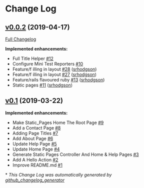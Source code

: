 # Change Log

## [v0.0.2](https://github.com/srhodgson/sample_app/tree/v0.0.2) (2019-04-17)
[Full Changelog](https://github.com/srhodgson/sample_app/compare/v0.1...v0.0.2)

**Implemented enhancements:**

- Full Title Helper [\#12](https://github.com/srhodgson/sample_app/issues/12)
- Configure Mini Test Reporters [\#10](https://github.com/srhodgson/sample_app/issues/10)
- Feature/f illing in layout [\#28](https://github.com/srhodgson/sample_app/pull/28) ([srhodgson](https://github.com/srhodgson))
- Feature/f illing in layout [\#27](https://github.com/srhodgson/sample_app/pull/27) ([srhodgson](https://github.com/srhodgson))
- Feature/rails flavoured ruby [\#13](https://github.com/srhodgson/sample_app/pull/13) ([srhodgson](https://github.com/srhodgson))
- Static pages [\#11](https://github.com/srhodgson/sample_app/pull/11) ([srhodgson](https://github.com/srhodgson))

## [v0.1](https://github.com/srhodgson/sample_app/tree/v0.1) (2019-03-22)
**Implemented enhancements:**

- Make Static\_Pages Home The Root Page [\#9](https://github.com/srhodgson/sample_app/issues/9)
- Add a Contact Page [\#8](https://github.com/srhodgson/sample_app/issues/8)
- Adding Page Titles [\#7](https://github.com/srhodgson/sample_app/issues/7)
- Add About Page [\#6](https://github.com/srhodgson/sample_app/issues/6)
- Update Help Page [\#5](https://github.com/srhodgson/sample_app/issues/5)
- Update Home Page  [\#4](https://github.com/srhodgson/sample_app/issues/4)
- Generate Static Pages Controller And Home & Help Pages [\#3](https://github.com/srhodgson/sample_app/issues/3)
- Add A Hello Action [\#2](https://github.com/srhodgson/sample_app/issues/2)
- Improve README.md [\#1](https://github.com/srhodgson/sample_app/issues/1)



\* *This Change Log was automatically generated by [github_changelog_generator](https://github.com/skywinder/Github-Changelog-Generator)*